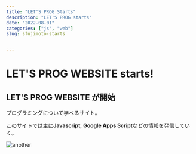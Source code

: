 ```yaml
---
title: "LET'S PROG Starts"
description: "LET'S PROG starts"
date: "2022-08-01"
categories: ["js", "web"]
slug: sfujimoto-starts


---
```


# LET'S PROG WEBSITE starts!

## LET'S PROG WEBSITE が開始

プログラミングについて学べるサイト。

このサイトでは主に**Javascript**, **Google Apps Script**などの情報を発信していく。

![another](lets-prog-another.jpg)
